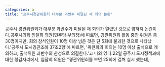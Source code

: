 ```yaml
---
categories: a
title: "공주시경관위원회 대부분 과반수 미달된 채 회의 논란"
---
```

공주시 경관위원회가 대부분 과반수가 미달된 채 회의가 열렸던 것으로 밝혀져 논란이다.공주시의회 임달희 의원(민주당·부의장)에 따르면, 경관위원회 활동 중인 위원은 총 30명이지만, 회의 참석인원이 10명 이상 넘은 것은 단 5회에 불과한 것으로 나타났다.&#39;공주시 도시경관조례 37조2항&#39;에 따르면, &#39;위원회의 회의는 10명 이상 출석으로 개의하고, 출석위원 과반수의 찬성으로 의결한다.&#39;고 나와 있다.22일 공주시 도시정책과에 대한 행감자리에서, 임달희 의원은 "경관위원회를 보면 25회에 걸쳐 실시 했는데,